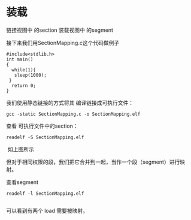 装载
=

链接视图中 的section
装载视图中 的segment

接下来我们用SectionMapping.c这个代码做例子

```
#include<stdlib.h>
int main()
{
  while(1){
   sleep(1000);
 }
  return 0;
}
```

我们使用静态链接的方式将其 编译链接成可执行文件：
```
gcc -static SectionMapping.c -o SectionMapping.elf
```

查看 可执行文件中的section：
```
readelf -S SectionMapping.elf
```
![]()
如上图所示 

但对于相同权限的段，我们把它合并到一起，当作一个段（segment）进行映射。

查看segment
```
readelf -l SectionMapping.elf
```
![]()

可以看到有两个 load 需要被映射。



